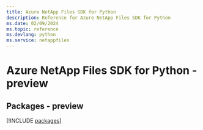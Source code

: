 ```yaml
---
title: Azure NetApp Files SDK for Python
description: Reference for Azure NetApp Files SDK for Python
ms.date: 02/09/2024
ms.topic: reference
ms.devlang: python
ms.service: netappfiles
---
```

# Azure NetApp Files SDK for Python - preview
## Packages - preview
[!INCLUDE [packages](netapp-files-index.md)]